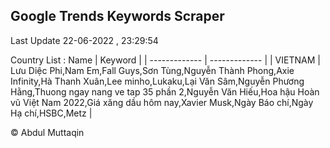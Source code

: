 

## Google Trends Keywords Scraper 
 
Last Update 22-06-2022 , 23:29:54

Country List :
 Name  | Keyword |
| ------------- | ------------- |
| VIETNAM | Lưu Diệc Phi,Nam Em,Fall Guys,Sơn Tùng,Nguyễn Thành Phong,Axie Infinity,Hà Thanh Xuân,Lee minho,Lukaku,Lại Văn Sâm,Nguyễn Phương Hằng,Thuong ngay nang ve tap 35 phần 2,Nguyễn Văn Hiếu,Hoa hậu Hoàn vũ Việt Nam 2022,Giá xăng dầu hôm nay,Xavier Musk,Ngày Báo chí,Ngày Hạ chí,HSBC,Metz |



© Abdul Muttaqin 
